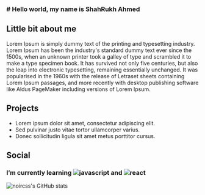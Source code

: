 ### # Hello world, my name is ShahRukh Ahmed

## Little bit about me

<!-- What do you enjoy developing? -->


<!-- A little bit about you? -->

Lorem Ipsum is simply dummy text of the printing and typesetting industry. Lorem Ipsum has been the industry's standard dummy text ever since the 1500s, when an unknown printer took a galley of type and scrambled it to make a type specimen book. It has survived not only five centuries, but also the leap into electronic typesetting, remaining essentially unchanged. It was popularised in the 1960s with the release of Letraset sheets containing Lorem Ipsum passages, and more recently with desktop publishing software like Aldus PageMaker including versions of Lorem Ipsum.

## Projects

- Lorem ipsum dolor sit amet, consectetur adipiscing elit.
- Sed pulvinar justo vitae tortor ullamcorper varius.
- Donec sollicitudin ligula sit amet metus porttitor cursus.

## Social

<!-- Here you would put your social media -->

<!-- [Instagram]() -->

<!-- [Trello]() -->
### I’m currently learning ![javascript](https://user-images.githubusercontent.com/95552151/158097266-846338ad-5745-405d-82e5-8585c6c10bfa.png) and ![react](https://user-images.githubusercontent.com/95552151/158097305-e59d3f00-7685-4b5d-9651-fe063a3b5c48.png)




![noircss's GitHub stats](https://github-readme-stats.vercel.app/api?username=noircss&show_icons=true&theme=dracula)
